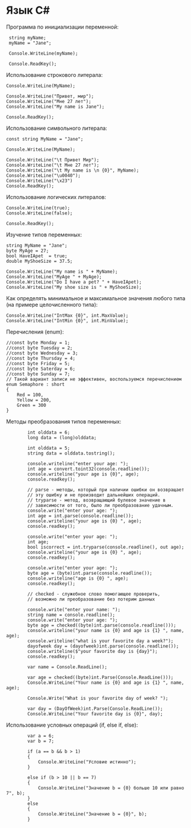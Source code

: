 # Язык C#
Программа по инициализации переменной:

	 string myName;
	 myName = "Jane";

	 Console.WriteLine(myName);
	 
	 Console.ReadKey();

Использование строкового литерала:
    
    Console.WriteLine(MyName);

    Console.WriteLine("Привет, мир");
    Console.WriteLine("Мне 27 лет");
    Console.WriteLine("My name is Jane");

    Console.ReadKey();

Использование символьного литерала:

	const string MyName = "Jane";

	Console.WriteLine(MyName);

	Console.WriteLine("\t Привет Мир");
	Console.WriteLine("\t Мне 27 лет");
	Console.WriteLine("\t My name is \n {0}", MyName);
	Console.WriteLine("\u0040");
	Console.WriteLine("\x23")
	Console.ReadKey();

Использование логических литералов:

	Console.WriteLine(true);
    Console.WriteLine(false);
    
    Console.ReadKey();

Изучение типов переменных:

	string MyName = "Jane";
	byte MyAge = 27;
	bool HaveIApet  = true;
	double MyShoeSize = 37.5;

	Console.WriteLine("My name is " + MyName);
	Console.WriteLine("MyAge " + MyAge);
	Console.WriteLine("Do I have a pet? " + HaveIApet);
	Console.WriteLine("My shoe size is " + MyShoeSize);

Как определять минимальное и максимальное значения любого типа (на примере целочисленного типа):
	
	Console.WriteLine("IntMax {0}", int.MaxValue);
	Console.WriteLine("IntMin {0}", int.MinValue);

Перечисления (enum):

	//const byte Monday = 1;
    //const byte Tuesday = 2;
    //const byte Wednesday = 3;
    //const byte Thursday = 4;
    //const byte Friday = 5;
    //const byte Saterday = 6;
    //const byte Sunday = 7;
    // Такой вариант записи не эффективен, воспользуемся перечислением
    enum Semaphore : short
    {
		Red = 100,
        Yellow = 200,
        Green = 300
    }
Методы преобразования типов переменных:
            
            int olddata = 6;
            long data = (long)olddata;

            int olddata = 5;
            string data = olddata.tostring();

            console.writeline("enter your age: ");
            int age = convert.toint32(console.readline());
            console.writeline("your age is {0}", age);
            console.readkey();

            // parse - методы, который при наличии ошибки он возвращает
            // эту ошибку и не производит дальнейших операций.
            // tryparse - метод, возвращающий булевое значение в
            // зависимости от того, было ли преобразование удачным.
            console.write("enter your age: ");
            int age = int.parse(console.readline());
            console.writeline("your age is {0} ", age);
            console.readkey();

            console.write("enter your age: ");
            int age;
            bool iscorrect = int.tryparse(console.readline(), out age);
            console.writeline("your age is {0} ", age);
            console.readkey();

            console.write("enter your age: ");
            byte age = (byte)int.parse(console.readline());
            console.writeline("age is {0} ", age);
            console.readkey();

            // checked - служебное слово помогающее проверить,
            // возможно ли преобразование без потерим данных

            console.write("enter your name: ");
            string name = console.readline();
            console.write("enter your age: ");
            byte age = checked((byte)int.parse(console.readline()));
            console.writeline("your name is {0} and age is {1} ", name, age);
            console.writeline("what is your favorite day a week?");
            dayofweek day = (dayofweek)int.parse(console.readline());
            console.writeline($"your favorite day is {day}");
            console.readkey();

            var name = Console.ReadLine();

            var age = checked((byte)int.Parse(Console.ReadLine()));
            Console.WriteLine("Your name is {0} and age is {1} ", name, age);

            Console.Write("What is your favorite day of week? ");

            var day = (DayOfWeek)int.Parse(Console.ReadLine());
            Console.WriteLine("Your favorite day is {0}", day);

Использование условных операций (if, else if, else):
            
            var a = 6;
            var b = 7;

            if (a == b && b > 1)
            {
                Console.WriteLine("Условие истинно");
            }

            else if (b > 10 || b == 7)
            {
                Console.WriteLine("Значение b = {0} больше 10 или равно 7", b);
            }
            else
            {
                Console.WriteLine("Значение b = {0}", b);
            }